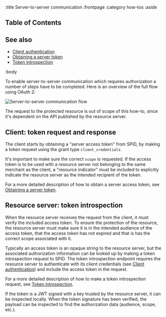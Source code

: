 :title Server-to-server communication
:frontpage
:category how-tos
:aside
## Table of Contents

<spid-toc></spid-toc>

## See also

- [Client authentication](/authentication/#client-authentication)
- [Obtaining a server token](/authentication/#obtaining-a-server-token)
- [Token introspection](/token-introspection/)

:body

To enable server-to-server communication which requires authorization a number of steps have to be completed. Here is an
overview of the full flow using OAuth 2:

![Server-to-server communication flow](/images/server-to-server-comm.png)

The request to the protected resource is out of scope of this how-to, since it's dependent on the API published by
the resource server.

## Client: token request and response

The client starts by obtaining a "server access token" from SPiD, by making a token request using the grant type
`client_credentials`.

It's important to make sure the correct `scope` is requested. If the access token is to be used with a resource server
not belonging to the same merchant as the client, a "resource indicator" must be included to explicitly indicate the
resource server as the intended recipient of the token.
  
For a more detailed description of how to obtain a server access token, see
[Obtaining a server token](/authentication/#obtaining-a-server-token).


## Resource server: token introspection

When the resource server receives the request from the client, it must verify the included access token. To ensure the
protection of the resource, the resource server must make sure it is in the intended audience of the
access token, that the access token has not expired and that is has the correct scope associated with it.

Typically an access token is an opaque string to the resource server, but the associated authorization information can
be looked up by making a token introspection request to SPiD. The token introspection endpoint requires the resource
server to authenticate with its client credentials (see [Client authentication](/authentication/#client-authentication))
and include the access token in the request.
 
For a more detailed description of how to make a token introspection request, see
[Token introspection](/token-introspection/).
 
If the token is a JWT signed with a key trusted by the resource server, it can be inspected locally. When the token 
signature has been verified, the payload can be inspected to find the authorization data (audience, scope, etc.).
